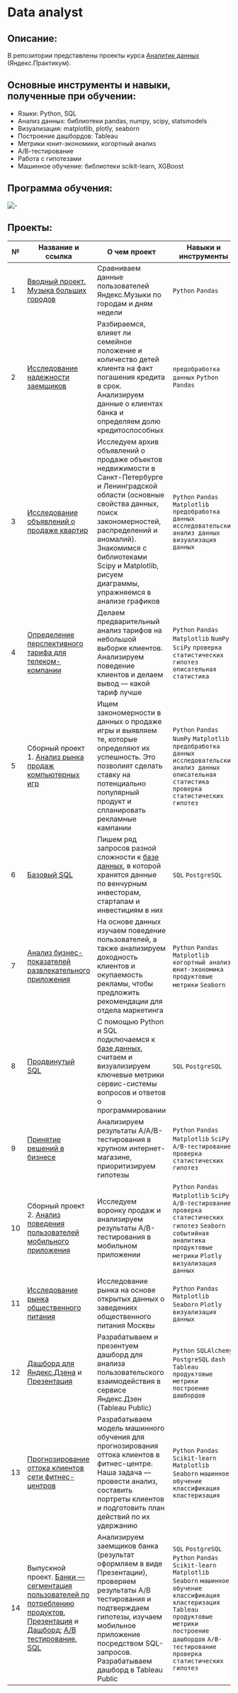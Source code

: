 # Data analyst

## Описание:
В репозитории представлены проекты курса [Аналитик данных](https://praktikum.yandex.ru/data-analyst/) (Яндекс.Практикум).

## Основные инструменты и навыки, полученные при обучении:
- Языки: Python, SQL
- Анализ данных: библиотеки pandas, numpy, scipy, statsmodels
- Визуализация: matplotlib, plotly, seaborn
- Построение дашбордов: Tableau
- Метрики юнит-экономики, когортный анализ
- А/В-тестирование
- Работа с гипотезами
- Машинное обучение: библиотеки scikit-learn, XGBoost

## Программа обучения:
![-](/program.png)

## Проекты:
| №| Название и ссылка | О чем проект                                                     | Навыки и инструменты           |  
|-----------|-------------------|------------------------------------------------------------------|-----------------------------------|
|1              |[Вводный проект. Музыка больших городов](big_cities_music/)|Сравниваем данные пользователей Яндекс.Музыки по городам и дням недели|`Python` `Pandas`|
|2              |[Исследование надежности заемщиков](analysis_of_bank_data/)|Разбираемся, влияет ли семейное положение и количество детей клиента на факт погашения кредита в срок. Анализируем данные о клиентах банка и определяем долю кредитоспособных|`предобработка данных` `Python` `Pandas`|
|3              |[Исследование объявлений о продаже квартир](https://github.com/ovalentinka/Data_analyst/blob/a53b94c6422955095c1348c9ed87d55b41886953/yandex_realty_karpova_new.ipynb)|Исследуем архив объявлений о продаже объектов недвижимости в Санкт-Петербурге и Ленинградской области (основные свойства данных, поиск закономерностей, распределений и аномалий). Знакомимся с библиотеками Scipy и Matplotlib, рисуем диаграммы, упражняемся в анализе графиков|`Python` `Pandas` `Matplotlib` `предобработка данных` `исследовательский анализ данных` `визуализация данных`|
|4              |[Определение перспективного тарифа для телеком-компании](https://github.com/ovalentinka/Data_analyst/blob/6c1f197419e5e43b51d43080f595c974fedef3ad/yandex_megaline_karpova_new.ipynb)|Делаем предварительный анализ тарифов на небольшой выборке клиентов. Анализируем поведение клиентов и делаем вывод — какой тариф лучше| `Python` `Pandas` `Matplotlib` `NumPy` `SciPy` `проверка статистических гипотез` `описательная статистика`|
|5              |Сборный проект 1. [Анализ рынка продаж компьютерных игр](https://github.com/ovalentinka/Data_analyst/blob/7e391d5f1296fccfb43c821cd6bb1bfe65bb1b86/yandex_games_karpova_new.ipynb)|Ищем закономерности в данных о продаже игры и выявляем те, которые определяют их успешность. Это позволият сделать ставку на потенциально популярный продукт и спланировать рекламные кампании|`Python` `Pandas` `NumPy` `Matplotlib` `предобработка данных` `исследовательский анализ данных` `описательная статистика` `проверка статистических гипотез`|
|6              |[Базовый SQL](https://github.com/ovalentinka/Data_analyst/blob/b90e45be1270e5a6ded5064ff823c2fb4bbce7ce/2_sql_tasks.sql)|Пишем ряд запросов разной сложности к [базе данных](https://github.com/ovalentinka/Data_analyst/blob/b90e45be1270e5a6ded5064ff823c2fb4bbce7ce/1_sql.md), в которой хранятся данные по венчурным инвесторам, стартапам и инвестициям в них|`SQL` `PostgreSQL`|
|7              |[Анализ бизнес-показателей развлекательного приложения](https://github.com/ovalentinka/Data_analyst/blob/76a530518d8515977520ec49c6303bd3221db94b/yandex_procrastinate_karpova_new.ipynb)|На основе данных изучаем поведение пользователей, а также анализируем доходность клиентов и окупаемость рекламы, чтобы предложить рекомендации для отдела маркетинга|`Python` `Pandas` `Matplotlib` `когортный анализ` `юнит-экономика` `продуктовые метрики` `Seaborn`|
|8              |[Продвинутый SQL](https://github.com/ovalentinka/Data_analyst/blob/144fb34bdbe8325f3db3ac0cbf24916865fb3d8c/4_sql_tasks.sql)|С помощью Python и SQL подключаемся к [базе данных](https://github.com/ovalentinka/Data_analyst/blob/c76c790ba6d6c68f02807aa12eb80cb6a071c30b/3_sql.md), считаем и визуализируем ключевые метрики сервис-системы вопросов и ответов о программировании|`SQL` `PostgreSQL`|
|9              |[Принятие решений в бизнесе](https://github.com/ovalentinka/Data_analyst/blob/31d419daa7ffc7b44f1321f9771ae77d2c9366c0/yandex_hypothesis_ab_karpova_new.ipynb)|Анализируем результаты A/A/B-тестирования в крупном интернет-магазине, приоритизируем гипотезы|`Python` `Pandas` `Matplotlib` `SciPy` `A/B-тестирование` `проверка статистических гипотез`|
|10             |Сборный проект 2. [Анализ поведения пользователей мобильного приложения](https://github.com/ovalentinka/Data_analyst/blob/f9f813fcb747f11eeb9b39b7faf205bd0f3c6b06/yandex_logs_exp_karpova_new.ipynb)|Исследуем воронку продаж и анализируем результаты A/B-тестирования в мобильном приложении|`Python` `Pandas` `Matplotlib` `SciPy` `A/B-тестирование` `проверка статистических гипотез` `Seaborn` `событийная аналитика` `продуктовые метрики` `Plotly` `визуализация данных`|
|11             |[Исследование рынка общественного питания](https://github.com/ovalentinka/Data_analyst/blob/09fad5d2f7eaeb3e11b3ddc931de857bbf59711a/yandex_restdata_karpova_new.ipynb)|Исследование рынка на основе открытых данных о заведениях общественного питания Москвы|`Python` `Pandas` `Matplotlib` `Seaborn` `Plotly` `визуализация данных`|
|12             |[Дашборд для Яндекс.Дзена](https://public.tableau.com/app/profile/oxana3540/viz/dashboard_YZen_ovk/Dashboard_YaZen) и [Презентация](https://disk.yandex.ru/i/pr1-iJXmgZGNaA)|Разрабатываем и презентуем дашборд для анализа пользовательского взаимодействия в сервисе Яндекс.Дзен (Tableau Public)|`Python` `SQLAlchemy` `PostgreSQL` `dash` `Tableau` `продуктовые метрики` `построение дашбордов`|
|13             |[Прогнозирование оттока клиентов сети фитнес-центров](https://github.com/ovalentinka/Data_analyst/blob/b3c5f66d48d2355f00c8ab81a2c1dbf58a2d1bcc/yandex_gym_karpova_new.ipynb)|Разрабатываем модель машинного обучения для прогнозирования оттока клиентов в фитнес-центре. Наша задача — провести анализ, составить портреты клиентов и подготовить план действий по их удержанию|`Python` `Pandas` `Scikit-learn` `Matplotlib` `Seaborn` `машинное обучение` `классификация` `кластеризация`|
|14             |Выпускной проект. [Банки — cегментация пользователей по потреблению продуктов](https://github.com/ovalentinka/Data_analyst/blob/5fa0ce818f14beab839dfa5cff00540d380ba085/yandex_ex1_bank_karpova_new.ipynb), [Презентация](https://disk.yandex.ru/i/8cfjBAFk_Oi8dg) и [Дашборд](https://public.tableau.com/app/profile/oxana3540/viz/product_activity/Dashboard1); [А/B тестирование](https://github.com/ovalentinka/Data_analyst/blob/7d13fd6e1496965387f8245b2f074d09cb273e24/yandex_ex2_ab_karpova_new.ipynb), [SQL](https://github.com/ovalentinka/Data_analyst/blob/3a98fdafa6bb8256d03a9ad0063407764cf6551f/yandex_ex3_SQL_karpova_new.ipynb)|Анализируем заемщиков банка (результат оформляем в виде Презентации), проверяем результаты А/B тестирования и подтверждаем гипотезы, изучаем мобильное приложение посредством SQL-запросов. Разрабатываем дашборд в Tableau Public|`SQL` `PostgreSQL` `Python` `Pandas` `Scikit-learn` `Matplotlib` `Seaborn` `машинное обучение` `классификация` `кластеризация` `Tableau` `продуктовые метрики` `построение дашбордов` `A/B-тестирование` `проверка статистических гипотез`|
